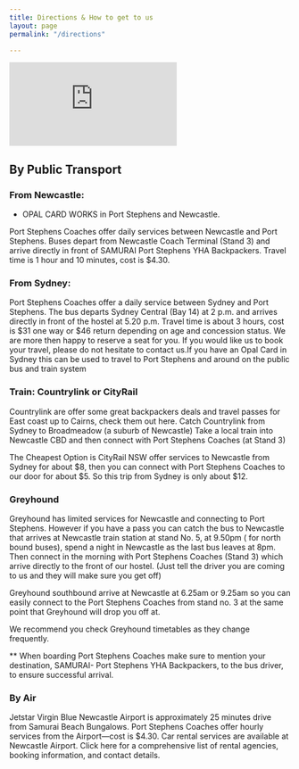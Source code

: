 ```yaml
---
title: Directions & How to get to us
layout: page
permalink: "/directions"

---
```

<div class="embed-responsive embed-responsive-16by9">
<iframe class="embed-responsive-item"
src="https://www.google.com/maps/embed?pb=!1m18!1m12!1m3!1d3355.2222628525933!2d152.1022398153079!3d-32.75983646978628!2m3!1f0!2f0!3f0!3m2!1i1024!2i768!4f13.1!3m3!1m2!1s0x6b7382ee07557387%3A0xe970b453c2e239b4!2sSamurai+Backpackers%2C+Frost+Rd!5e0!3m2!1sen!2sau!4v1473811261338"
frameborder="0" style="border:0" allowfullscreen></iframe>
</div>

## By Public Transport

### From Newcastle:

* OPAL CARD WORKS in Port Stephens and Newcastle. 

Port Stephens Coaches offer daily services between Newcastle and Port Stephens. Buses depart from Newcastle Coach Terminal (Stand 3) and arrive directly in front of SAMURAI Port Stephens YHA Backpackers. Travel time is 1 hour and 10 minutes, cost is $4.30.

### From Sydney:

Port Stephens Coaches offer a daily service between Sydney and Port Stephens. The bus departs Sydney Central (Bay 14) at 2 p.m. and arrives directly in front of the hostel at 5.20 p.m.  Travel time is about 3 hours, cost is $31 one way or $46 return depending on age and concession status. We are more then happy to reserve a seat for you. If you would like us to book your travel, please do not hesitate to contact us.If you have an Opal Card in Sydney this can be used to travel to Port Stephens and around on the public bus and train system

### Train: Countrylink or CityRail

Countrylink are offer some great backpackers deals and travel passes for East coast up to Cairns, check them out here. Catch Countrylink from Sydney to Broadmeadow (a suburb of Newcastle) Take a local train into Newcastle CBD and then connect with Port Stephens Coaches (at Stand 3)

The Cheapest Option is CityRail NSW offer services to Newcastle from Sydney for about $8, then you can connect with Port Stephens Coaches to our door for about $5.  So this trip from Sydney is only about $12.

### Greyhound

Greyhound has limited services for Newcastle and connecting to Port Stephens.  However if you have a pass you can catch the bus to Newcastle that arrives at Newcastle train station at stand No. 5,  at 9.50pm ( for north bound buses), spend a night in Newcastle as the last bus leaves at 8pm. Then connect in the morning with Port Stephens Coaches (Stand 3) which arrive directly to the front of our hostel.  (Just tell the driver you are coming to us and they will make sure you get off)

Greyhound southbound arrive at Newcastle at 6.25am or 9.25am so you can easily connect to the Port Stephens Coaches from stand no. 3 at the same point that Greyhound will drop you off at.

We recommend you check Greyhound timetables as they change frequently.

\** When boarding Port Stephens Coaches make sure to mention your destination, SAMURAI- Port Stephens YHA Backpackers, to the bus driver, to ensure successful arrival.

### By Air

Jetstar
Virgin Blue
Newcastle Airport  is approximately 25 minutes drive from Samurai Beach Bungalows. Port Stephens Coaches offer hourly services from the Airport—cost is $4.30. Car rental services are available at Newcastle Airport. Click here for a comprehensive list of rental agencies, booking information, and contact details.